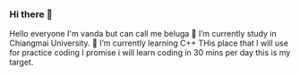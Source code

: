 ### Hi there 👋
Hello everyone I'm vanda but can call me beluga
 🔭 I’m currently study in Chiangmai University. 
 🌱 I’m currently learning C++
THis place that I will use for practice coding
I promise i will learn coding in 30 mins per day this is my target.
<!--
**l3elugaBB/l3elugaBB** is a ✨ _special_ ✨ repository because its `README.md` (this file) appears on your GitHub profile.

Here are some ideas to get you started:

- 🔭 I’m currently study in Chiangmai University. 
- 🌱 I’m currently learning C++
- 👯 I’m looking to collaborate on ...
- 🤔 I’m looking for help with ...
- 💬 Ask me about ...
- 📫 How to reach me: ...
- 😄 Pronouns: ...
- ⚡ Fun fact: ...
-->
